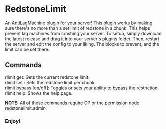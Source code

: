 # RedstoneLimit
An AntiLagMachine plugin for your server! This plugin works by making sure there's no more than a set limit of redstone in a chunk. This helps prevent lag machines from crashing your server. To setup, simply download the latest release and drag it into your server's plugins folder. Then, restart the server and edit the config to your liking. The blocks to prevent, and the limit can be set there.

## Commands
rlimit get: Gets the current redstone limit.<br />
rlimit set <number>: Sets the redstone limit per chunk.<br />
rlimit bypass [on/off]: Toggles or sets your ability to bypass the restriction.<br />
rlimit help: Shows the help page.<br />
  
**NOTE:** All of these commands require OP or the permission node redstonelimit.admin.<br />

### Enjoy!
